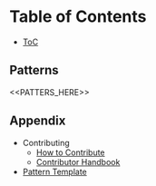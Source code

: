 # Table of Contents

* [ToC](toc.md)

## Patterns

<<PATTERS_HERE>>

## Appendix

* Contributing
  * [How to Contribute](../CONTRIBUTING.md)
  * [Contributor Handbook](../meta/contributor-handbook.md)
* [Pattern Template](../meta/pattern-template.md)
